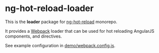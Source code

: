 # ng-hot-reload-loader

This is the **loader** package for [ng-hot-reload](https://github.com/noppa/ng-hot-reload) monorepo.  

It provides a [Webpack](https://webpack.js.org/) loader that can be used for hot reloading AngularJS components, and directives.

See example configuration in [demo/webpack.config.js](https://github.com/noppa/ng-hot-reload/blob/master/packages/demo/webpack.config.js).